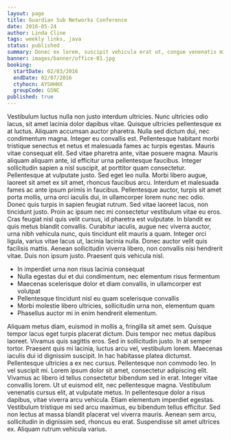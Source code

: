 ```yaml
---
layout: page
title: Guardian Sub Networks Conference
date: 2016-05-24
author: Linda Cline
tags: weekly links, java
status: published
summary: Donec ex lorem, suscipit vehicula erat ut, congue venenatis mi.
banner: images/banner/office-01.jpg
booking:
  startDate: 02/03/2016
  endDate: 02/07/2016
  ctyhocn: AYSHHHX
  groupCode: GSNC
published: true
---
```

Vestibulum luctus nulla non justo interdum ultricies. Nunc ultricies odio lacus, sit amet lacinia dolor dapibus vitae. Quisque ultricies pellentesque ex at luctus. Aliquam accumsan auctor pharetra. Nulla sed dictum dui, nec condimentum magna. Integer eu convallis est. Pellentesque habitant morbi tristique senectus et netus et malesuada fames ac turpis egestas. Mauris vitae consequat elit. Sed vitae pharetra ante, vitae posuere magna. Mauris aliquam aliquam ante, id efficitur urna pellentesque faucibus. Integer sollicitudin sapien a nisl suscipit, at porttitor quam consectetur. Pellentesque at vulputate justo. Sed eget leo nulla.
Morbi libero augue, laoreet sit amet ex sit amet, rhoncus faucibus arcu. Interdum et malesuada fames ac ante ipsum primis in faucibus. Pellentesque auctor, turpis sit amet porta mollis, urna orci iaculis dui, in ullamcorper lorem nunc nec odio. Donec quis turpis in sapien feugiat rutrum. Sed vitae laoreet lacus, non tincidunt justo. Proin ac ipsum nec mi consectetur vestibulum vitae eu eros. Cras feugiat nisl quis velit cursus, id pharetra est vulputate. In blandit ex quis metus blandit convallis. Curabitur iaculis, augue nec viverra auctor, urna nibh vehicula nunc, quis tincidunt elit mauris a quam. Integer orci ligula, varius vitae lacus ut, lacinia lacinia nulla. Donec auctor velit quis facilisis mattis. Aenean sollicitudin viverra libero, non convallis nisi hendrerit vitae. Duis non ipsum justo. Praesent quis vehicula nisl.

* In imperdiet urna non risus lacinia consequat
* Nulla egestas dui et dui condimentum, nec elementum risus fermentum
* Maecenas scelerisque dolor et diam convallis, in ullamcorper est volutpat
* Pellentesque tincidunt nisl eu quam scelerisque convallis
* Morbi molestie libero ultricies, sollicitudin urna non, elementum quam
* Phasellus auctor mi in enim hendrerit elementum.

Aliquam metus diam, euismod in mollis a, fringilla sit amet sem. Quisque tempor lacus eget turpis placerat dictum. Duis tempor nec metus dapibus laoreet. Vivamus quis sagittis eros. Sed in sollicitudin justo. In at semper tortor. Praesent quis mi lacinia, luctus arcu vel, vestibulum lorem. Maecenas iaculis dui id dignissim suscipit. In hac habitasse platea dictumst. Pellentesque ultricies a ex nec cursus. Pellentesque non commodo leo. In vel suscipit mi. Lorem ipsum dolor sit amet, consectetur adipiscing elit. Vivamus ac libero id tellus consectetur bibendum sed in erat. Integer vitae convallis lorem. Ut ut euismod elit, nec pellentesque magna.
Vestibulum venenatis cursus elit, at vulputate metus. In pellentesque dolor a risus dapibus, vitae viverra arcu vehicula. Etiam elementum imperdiet egestas. Vestibulum tristique mi sed arcu maximus, eu bibendum tellus efficitur. Sed non lectus at massa blandit placerat vel viverra mauris. Aenean sem arcu, sollicitudin in dignissim sed, rhoncus eu erat. Suspendisse sit amet ultrices ex. Aliquam rutrum vehicula varius.
